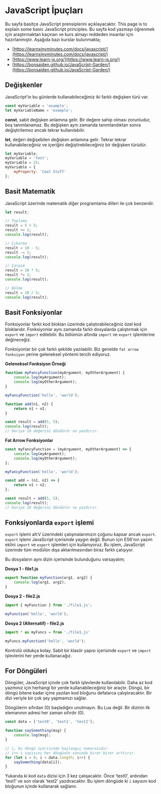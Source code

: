 # JavaScript İpuçları

Bu sayfa basitçe JavaScript prensiplerini açıklayacaktır. 
This page is to explain some basic JavaScript principles. Bu sayfa kod yazmayı öğrenmek için araştırmaktan kaçınan ve kurs almayı reddeden insanlar için hazırlanmıştır. Aşağıda bazı kurslar bulunmakta;

-   [https://learnxinyminutes.com/docs/javascript/](https://learnxinyminutes.com/docs/javascript/)
-   [https://www.learn-js.org/](https://www.learn-js.org/)
-   [https://bonsaiden.github.io/JavaScript-Garden/](https://bonsaiden.github.io/JavaScript-Garden/)

## Değişkenler

JavaScript'in bu günlerde kullanabileceğimiz iki farklı değişken türü var.

```js
const myVariable = 'example';
let myVariableName = 'example';
```

**const**, sabit değişken anlamına gelir. Bir değere sahip olması zorunludur, boş tanımlanamaz. Bu değişken aynı zamanda tanımlandıktan sonra değiştirilemez ancak tekrar kullanılabilir.

**let**, değeri değişebilen değişken anlamına gelir. Tekrar tekrar kullanabileceğiniz ve içeriğini değiştirebileceğiniz bir değişken türüdür.

```js
let myVariable;
myVariable = 'test';
myVariable = 25;
myVariable = {
    myProperty: 'Cool Stuff'
};
```

## Basit Matematik

JavaScript üzerinde matematik diğer programlama dilleri ile çok benzerdir.

```js
let result;

// Toplama
result = 5 + 5;
result += 1;
console.log(result);

// Çıkarma
result = 10 - 5;
result -= 1;
console.log(result);

// Çarpım
result = 10 * 5;
result *= 2;
console.log(result);

// Bölme
result = 10 / 5;
console.log(result);
```

## Basit Fonksiyonlar

Fonksiyonlar farklı kod blokları üzerinde çalıştırabileceğiniz özel kod bloklarıdır. Fonksiyonlar aynı zamanda farklı dosyalarda çalıştırmak için `export` ve `import` edilebilir. Bu bölümün altında `import` ve `export` işlemlerine değineceğiz.

Fonksiyonlar bir çok farklı şekilde yazılabilir. Biz genelde `fat arrow fonksiyon` yerine geleneksel yöntemi tercih ediyoruz.

**Geleneksel Fonksiyon Örneği**

```js
function myFancyFunction(myArgument, myOtherArgument) {
    console.log(myArgument);
    console.log(myOtherArgument);
}

myFancyFunction('hello', 'world');

function add(n1, n2) {
    return n1 + n2;
}

const result = add(5, 5);
console.log(result);
// Geriye 10 değerini döndürür ve yazdırır.
```

**Fat Arrow Fonksiyonlar**

```js
const myFancyFunction = (myArgument, myOtherArgument) => {
    console.log(myArgument);
    console.log(myOtherArgument);
};

myFancyFunction('hello', 'world');

const add = (n1, n2) => {
    return n1 + n2;
};

const result = add(5, 5);
console.log(result);
// Geriye 10 değerini döndürür ve yazdırır.
```

## Fonksiyonlarda `export` işlemi

`export` işlemi alt:V üzerindeki çalışmalarımızın çoğunu kapsar ancak `export`. `export` işlemi JavaScript içerisinde yaygın değil. Bunun için ES6'nın yazım eklini `import` ve `export` işlemleri için kullanıyoruz. Bu işlem, JavaScript üzerinde tüm modülün dışa aktarılmasından biraz farklı çalışıyor.

Bu dosyaların aynı dizin içerisinde bulunduğunu varsayalım;

**Dosya 1 - file1.js**

```js
export function myFunction(arg1, arg2) {
    console.log(arg1, arg2);
}
```

**Dosya 2 - file2.js**

```js
import { myFunction } from './file1.js';

myFunction('hello', 'world');
```

**Dosya 2 (Alternatif) - file2.js**

```js
import * as myFuncs = from './file1.js'

myFuncs.myFunction('hello', 'world');
```

Kontrolü oldukça kolay. Sabit bir klasör yapısı içerisinde `export` ve `import` işlevlerini her yerde kullanacağız.

## For Döngüleri

Döngüler, JavaScript içinde çok farklı işlevlerde kullanılabilir. Daha az kod yazmınız için herhangi bir yerde kullanabileceğiniz bir araçtır. Döngü, bir döngü bitene kadar içine yazılan kod bloğunu defalarca çalıştıracaktır. Bir dizi veriyle bir çok şey yapmamızı sağlar.

Döngülerin sıfırdan (0) başladığını unutmayın. Bu Lua değil. Bir dizinin ilk elemanının adresi her zaman sıfırdır (0).

```js
const data = ['test0', 'test1', 'test2'];

function saySomething(msg) {
    console.log(msg);
}

// i, bu döngü içerisinde başlangıç numarasıdır.
// i++ i sayısını her döngünün sonunda birer birer arttırır. 
for (let i = 0; i < data.length; i++) {
    saySomething(data[i]);
}
```

Yukarıda ki kod `data` dizisi için 3 kez çalışacaktır. Önce ‘test0’, ardından ‘test1’ ve son olarak ‘test2’ yazdıracaktır. Bu işlem döngüde ki `i` sayısını kod bloğunun içinde kullanarak sağlanır.
